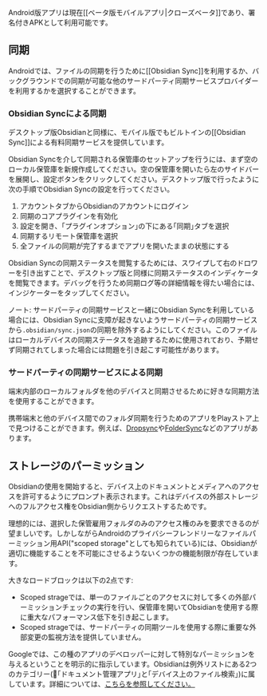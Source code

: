 Android版アプリは現在[[ベータ版モバイルアプリ|クローズベータ]]であり、署名付きAPKとして利用可能です。

## 同期

Androidでは、ファイルの同期を行うために[[Obsidian Sync]]を利用するか、バックグラウンドでの同期が可能な他のサードパーティ同期サービスプロバイダーを利用するかを選択することができます。

### Obsidian Syncによる同期

デスクトップ版Obsidianと同様に、モバイル版でもビルトインの[[Obsidian Sync]]による有料同期サービスを提供しています。

Obsidian Syncを介して同期される保管庫のセットアップを行うには、まず空のローカル保管庫を新規作成してください。空の保管庫を開いたら左のサイドバーを展開し、設定ボタンをクリックしてください。デスクトップ版で行ったように次の手順でObsidian Syncの設定を行ってください。

1. アカウントタブからObsidianのアカウントにログイン
2. 同期のコアプラグインを有効化
3. 設定を開き、｢プラグインオプション｣の下にある｢同期｣タブを選択
4. 同期するリモート保管庫を選択
5. 全ファイルの同期が完了するまでアプリを開いたままの状態にする

Obsidian Syncの同期ステータスを閲覧するためには、スワイプして右のドロワーを引き出すことで、デスクトップ版と同様に同期ステータスのインディケータを閲覧できます。デバッグを行うため同期ログ等の詳細情報を得たい場合には、インジケーターをタップしてください。

ノート: サードパーティの同期サービスと一緒にObsidian Syncを利用している場合には、Obsidian Syncに支障が起きないようサードパーティの同期サービスから`.obsidian/sync.json`の同期を除外するようにしてください。このファイルはローカルデバイスの同期ステータスを追跡するために使用されており、予期せず同期されてしまった場合には問題を引き起こす可能性があります。

### サードパーティの同期サービスによる同期

端末内部のローカルフォルダを他のデバイスと同期させるために好きな同期方法を使用することができます。

携帯端末と他のデバイス間でのフォルダ同期を行うためのアプリをPlayストア上で見つけることができます。例えば、[Dropsync](https://play.google.com/store/apps/details?id=com.ttxapps.dropsync)や[FolderSync](https://play.google.com/store/apps/details?id=dk.tacit.android.foldersync.lite)などのアプリがあります。

## ストレージのパーミッション

Obsidianの使用を開始すると、デバイス上のドキュメントとメディアへのアクセスを許可するようにプロンプト表示されます。これはデバイスの外部ストレージへのフルアクセス権をObsidian側からリクエストするためです。

理想的には、選択した保管雇用フォルダのみのアクセス権のみを要求できるのが望ましいです。しかしながらAndroidのプライバシーフレンドリーなファイルパーミッション用API("scoped storage"としても知られている)には、Obsidianが適切に機能することを不可能にさせるようないくつかの機能制限が存在しています。

大きなロードブロックは以下の2点です:
- Scoped strageでは、単一のファイルごとのアクセスに対して多くの外部パーミッションチェックの実行を行い、保管庫を開いてObsidianを使用する際に重大なパフォーマンス低下を引き起こします。
- Scoped strageでは、サードパーティの同期ツールを使用する際に重要な外部変更の監視方法を提供していません。

Googleでは、この種のアプリのデベロッパーに対して特別なパーミッションを与えるということを明示的に指示しています。Obsidianは例外リストにある2つのカテゴリー(｢ドキュメント管理アプリ｣と｢デバイス上のファイル検索｣)に属しています。詳細については、[こちらを参照してください。](https://developer.android.com/training/data-storage/manage-all-files)
